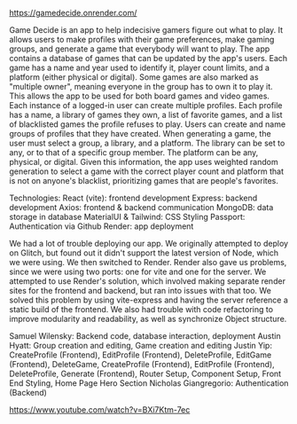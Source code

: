 https://gamedecide.onrender.com/

Game Decide is an app to help indecisive gamers figure out what to play. It allows users to make profiles
with their game preferences, make gaming groups, and generate a game that everybody will want to play.
The app contains a database of games that can be updated by the app's users. Each game has a name and year
used to identify it, player count limits, and a platform (either physical or digital). Some games are also
marked as "multiple owner", meaning everyone in the group has to own it to play it. This allows the app to be
used for both board games and video games.
Each instance of a logged-in user can create multiple profiles. Each profile has a name, a library of games they own,
a list of favorite games, and a list of blacklisted games the profile refuses to play.
Users can create and name groups of profiles that they have created.
When generating a game, the user must select a group, a library, and a platform. The library can be set to any, or to
that of a specific group member. The platform can be any, physical, or digital. Given this information, the app
uses weighted random generation to select a game with the correct player count and platform that is not on anyone's
blacklist, prioritizing games that are people's favorites.

Technologies:
React (vite): frontend development
Express: backend development
Axios: frontend & backend communication
MongoDB: data storage in database
MaterialUI & Tailwind: CSS Styling
Passport: Authentication via Github
Render: app deployment

We had a lot of trouble deploying our app. We originally attempted to deploy on Glitch, but found out it didn't support
the latest version of Node, which we were using. We then switched to Render. Render also gave us problems, since we
were using two ports: one for vite and one for the server. We attempted to use Render's solution, which involved
making separate render sites for the frontend and backend, but ran into issues with that too. We solved this problem
by using vite-express and having the server reference a static build of the frontend.
We also had trouble with code refactoring to improve modularity and readability, as well as synchronize Object structure.

Samuel Wilensky: Backend code, database interaction, deployment
Austin Hyatt: Group creation and editing, Game creation and editing
Justin Yip: CreateProfile (Frontend), EditProfile (Frontend), DeleteProfile, EditGame (Frontend), DeleteGame, 
    CreateProfile (Frontend), EditProfile (Frontend), DeleteProfile, Generate (Frontend), Router Setup, 
    Component Setup, Front End Styling, Home Page Hero Section
Nicholas Giangregorio: Authentication (Backend)

https://www.youtube.com/watch?v=BXi7Ktm-7ec
